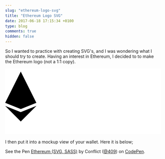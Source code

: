 ```yaml
---
slug: "ethereum-logo-svg"
title: "Ethereum Logo SVG"
date: 2017-06-18 17:15:34 +0100
type: blog
comments: true
hidden: false
---
```


So I wanted to practice with creating SVG's, and I was wondering what I should try to create. Having an interest in 
Ethereum, I decided to to make the Ethereum logo (not a 1:1 copy).

<img src="images/ethereum-logo-svg/logo.svg" alt="Ethereum Logo" />

I then put it into a mockup view of your wallet. Here it is below;
<p data-height="500" data-theme-id="light" data-slug-hash="yXaQNe" data-default-tab="result" data-user="409" data-embed-version="2" data-pen-title="Ethereum (SVG, SASS)" class="codepen">See the Pen <a href="https://codepen.io/409/pen/yXaQNe/">Ethereum (SVG, SASS)</a> by Conflict (<a href="https://codepen.io/409">@409</a>) on <a href="https://codepen.io">CodePen</a>.</p>
<script async src="https://production-assets.codepen.io/assets/embed/ei.js"></script>